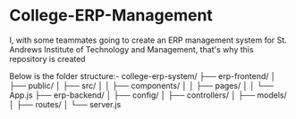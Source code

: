 # College-ERP-Management
I, with some teammates going to create an ERP management system for St. Andrews Institute of Technology and Management, that's why this repository is created


Below is the folder structure:-
college-erp-system/
├── erp-frontend/
│   ├── public/
│   ├── src/
│   │   ├── components/
│   │   ├── pages/
│   │   └── App.js
├── erp-backend/
│   ├── config/
│   ├── controllers/
│   ├── models/
│   ├── routes/
│   └── server.js
